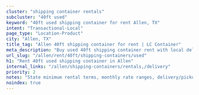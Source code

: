 ```yaml
---
cluster: "shipping container rentals"
subcluster: "40ft used"
keyword: "40ft used shipping container for rent Allen, TX"
intent: "Transactional-Local"
page_type: "Location-Product"
city: "Allen, TX"
title_tag: "Allen 40ft shipping container for rent | LC Container"
meta_description: "Buy used 40ft shipping container rent with local delivery in Allen, TX. LC Container — local Since 2003. Request a fast quote today."
url_slug: "/allen/rent/40ft/shipping-containers/used"
h1: "Rent 40ft used shipping container in Allen"
internal_links: "/allen/shipping-containers/rentals,/delivery"
priority: 2
notes: "State minimum rental terms, monthly rate ranges, delivery/pickup fees, service area."
noindex: true
---
```


<!-- TODO: Add unique city/inventory copy, images, and internal links here. -->
